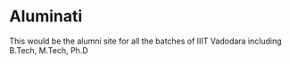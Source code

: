 # Aluminati
This would be the alumni site for all the batches of IIIT Vadodara including B.Tech, M.Tech, Ph.D
